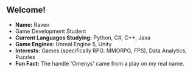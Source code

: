 ## Welcome! ##
+ **Name:** Raven
+ Game Development Student
+ **Current Languages Studying:** Python, C#, C++, Java
+ **Game Engines**: Unreal Engine 5, Unity
+ **Interests:** Games (specifically RPG. MMORPG, FPS), Data Analytics, Puzzles
+ **Fun Fact:** The handle 'Omenys' came from a play on my real name.
